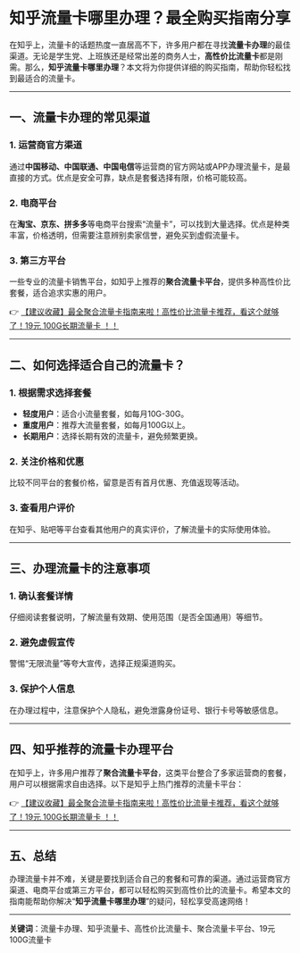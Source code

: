 # 知乎流量卡哪里办理？最全购买指南分享

在知乎上，流量卡的话题热度一直居高不下，许多用户都在寻找**流量卡办理**的最佳渠道。无论是学生党、上班族还是经常出差的商务人士，**高性价比流量卡**都是刚需。那么，**知乎流量卡哪里办理**？本文将为你提供详细的购买指南，帮助你轻松找到最适合的流量卡。

---

## 一、流量卡办理的常见渠道

### 1. 运营商官方渠道
通过**中国移动、中国联通、中国电信**等运营商的官方网站或APP办理流量卡，是最直接的方式。优点是安全可靠，缺点是套餐选择有限，价格可能较高。

### 2. 电商平台
在**淘宝、京东、拼多多**等电商平台搜索“流量卡”，可以找到大量选择。优点是种类丰富，价格透明，但需要注意辨别卖家信誉，避免买到虚假流量卡。

### 3. 第三方平台
一些专业的流量卡销售平台，如知乎上推荐的**聚合流量卡平台**，提供多种高性价比套餐，适合追求实惠的用户。

👉 [【建议收藏】最全聚合流量卡指南来啦！高性价比流量卡推荐，看这个就够了！19元 100G长期流量卡 ！！](https://bit.ly/Liuliangka)

---

## 二、如何选择适合自己的流量卡？

### 1. 根据需求选择套餐
- **轻度用户**：适合小流量套餐，如每月10G-30G。
- **重度用户**：推荐大流量套餐，如每月100G以上。
- **长期用户**：选择长期有效的流量卡，避免频繁更换。

### 2. 关注价格和优惠
比较不同平台的套餐价格，留意是否有首月优惠、充值返现等活动。

### 3. 查看用户评价
在知乎、贴吧等平台查看其他用户的真实评价，了解流量卡的实际使用体验。

---

## 三、办理流量卡的注意事项

### 1. 确认套餐详情
仔细阅读套餐说明，了解流量有效期、使用范围（是否全国通用）等细节。

### 2. 避免虚假宣传
警惕“无限流量”等夸大宣传，选择正规渠道购买。

### 3. 保护个人信息
在办理过程中，注意保护个人隐私，避免泄露身份证号、银行卡号等敏感信息。

---

## 四、知乎推荐的流量卡办理平台

在知乎上，许多用户推荐了**聚合流量卡平台**，这类平台整合了多家运营商的套餐，用户可以根据需求自由选择。以下是知乎上热门推荐的流量卡平台：

👉 [【建议收藏】最全聚合流量卡指南来啦！高性价比流量卡推荐，看这个就够了！19元 100G长期流量卡 ！！](https://bit.ly/Liuliangka)

---

## 五、总结

办理流量卡并不难，关键是要找到适合自己的套餐和可靠的渠道。通过运营商官方渠道、电商平台或第三方平台，都可以轻松购买到高性价比的流量卡。希望本文的指南能帮助你解决“**知乎流量卡哪里办理**”的疑问，轻松享受高速网络！

---

**关键词**：流量卡办理、知乎流量卡、高性价比流量卡、聚合流量卡平台、19元100G流量卡